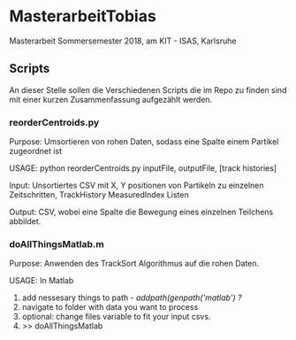 # MasterarbeitTobias
Masterarbeit Sommersemester 2018, am KIT - ISAS, Karlsruhe


## Scripts

An dieser Stelle sollen die Verschiedenen Scripts die im Repo zu finden sind mit einer kurzen Zusammenfassung aufgezählt werden.

### reorderCentroids.py

Purpose: Umsortieren von rohen Daten, sodass eine Spalte einem Partikel zugeordnet ist

USAGE: python reorderCentroids.py inputFile, outputFile, [track histories]

Input: Unsortiertes CSV mit X, Y positionen von Partikeln zu einzelnen Zeitschritten, TrackHistory MeasuredIndex Listen

Output: CSV, wobei eine Spalte die Bewegung eines einzelnen Teilchens abbildet.

### doAllThingsMatlab.m

Purpose: Anwenden des TrackSort Algorithmus auf die rohen Daten.

USAGE: In Matlab
 1. add nessesary things to path - _addpath(genpath('matlab') ?_
 2. navigate to folder with data you want to process
 3. optional: change files variable to fit your input csvs.
 4. \>\> doAllThingsMatlab

